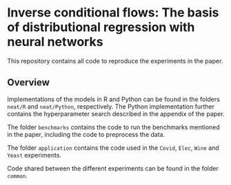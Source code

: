 # Inverse conditional flows: The basis of distributional regression with neural networks

This repository contains all code to reproduce the experiments in the paper.

## Overview
Implementations of the models in R and Python can be found in the folders `neat/R` and `neat/Python`, respectively.
The Python implementation further contains the hyperparameter search described in the appendix of the paper.

The folder `benchmarks` contains the code to run the benchmarks mentioned in the paper, including the code to preprocess the data.

The folder `application` contains the code used in the `Covid`, `Elec`, `Wine` and `Yeast` experiments.

Code shared between the different experiments can be found in the folder `common`.
